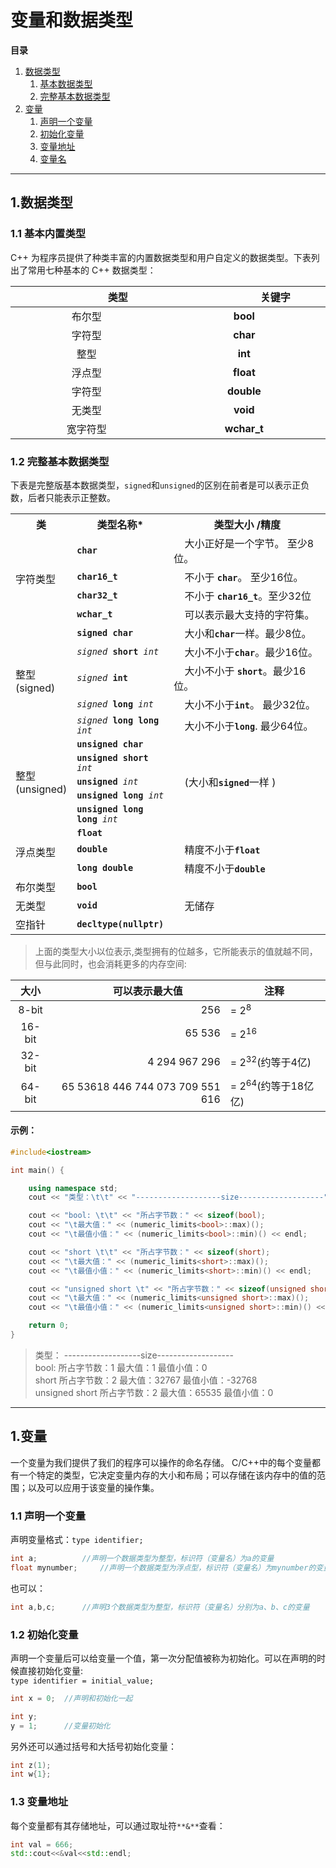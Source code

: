 # 变量和数据类型

**目录**
1. [数据类型](#type)
    1. [基本数据类型](#build_in_type)
    2. [完整基本数据类型](#complete)
2. [变量](#val)
    1. [声明一个变量](#defval)
    2. [初始化变量](#init)
    3. [变量地址](#address)
    3. [变量名](#valname)

---------

<a id="type"></a>
## 1.数据类型

### 1.1 基本内置类型
C++ 为程序员提供了种类丰富的内置数据类型和用户自定义的数据类型。下表列出了常用七种基本的 C++ 数据类型：  

|<img width="100"/>类型<img width="100"/>|<img width="100"/>关键字<img width="100"/>|  
|:-----:|  :----: |
| 布尔型| **bool** |
| 字符型| **char** |
| 整型  | **int**  |
| 浮点型|**float**  |
| 字符型| **double**|
| 无类型| **void**  |
| 宽字符型| **wchar_t**  |

<a id="complete"></a>
### 1.2 完整基本数据类型
下表是完整版基本数据类型，`signed`和`unsigned`的区别在前者是可以表示正负数，后者只能表示正整数。  
<table class="boxed">
<tr><th>类</th><th>类型名称*</th><th width="350" align="center">类型大小 /精度</th></tr>
    
<tr><td rowspan="4">字符类型</td>
    <td><code><b>char</b></code></td><td>&nbsp;&nbsp;&nbsp;&nbsp;大小正好是一个字节。 至少8位。 </td></tr>
    <tr><td><code><b>char16_t</b></code></td><td>&nbsp;&nbsp;&nbsp;&nbsp;不小于 <code><b>char</b></code>。 至少16位。</td></tr>
    <tr><td><code><b>char32_t</b></code></td><td>&nbsp;&nbsp;&nbsp;&nbsp;不小于 <code><b>char16_t</b></code>。至少32位</td></tr>
    <tr><td><code><b>wchar_t</b></code></td><td>&nbsp;&nbsp;&nbsp;&nbsp;可以表示最大支持的字符集。</td></tr>
    
<tr><td rowspan="5">整型(signed)</td>
    <td><code><b>signed char</b></code></td><td>&nbsp;&nbsp;&nbsp;&nbsp;大小和<code><b>char</b></code>一样。最少8位。</td></tr>
    <tr><td><code><i>signed</i> <b>short</b> <i>int</i></code></td><td>&nbsp;&nbsp;&nbsp;&nbsp;大小不小于<code><b>char</b></code>。最少16位。</td></tr>
    <tr><td><code><i>signed</i> <b>int</b></code></td><td>&nbsp;&nbsp;&nbsp;&nbsp;大小不小于 <code><b>short</b></code>。最少16位。</td></tr>
    <tr><td><code><i>signed</i> <b>long</b> <i>int</i></code></td><td>&nbsp;&nbsp;&nbsp;&nbsp;大小不小于<code><b>int</b></code>。 最少32位。</td></tr>
    <tr><td><code><i>signed</i> <b>long long</b> <i>int</i></code></td><td>&nbsp;&nbsp;&nbsp;&nbsp;大小不小于<code><b>long</b></code>. 最少64位。</td></tr>

<tr><td rowspan="5">整型(unsigned)</td>
    <td><code><b>unsigned char</b></code></td><td rowspan="5">&nbsp;&nbsp;&nbsp;&nbsp;(大小和<code><b>signed</b></code>一样 )</td></tr>
    <tr><td><code><b>unsigned short</b> <i>int</i></code></td></tr>
    <tr><td><code><b>unsigned</b> <i>int</i></code></td></tr>
    <tr><td><code><b>unsigned long</b> <i>int</i></code></td></tr>
    <tr><td><code><b>unsigned long long</b> <i>int</i></code></td></tr>
    
<tr><td rowspan="3">浮点类型</td><td><code><b>float</b></code></td><td></td></tr>
<tr><td><code><b>double</b></code></td><td>&nbsp;&nbsp;&nbsp;&nbsp;精度不小于<code><b>float</b></code></td></tr>
<tr><td><code><b>long double</b></code></td><td>&nbsp;&nbsp;&nbsp;&nbsp;精度不小于<code><b>double</b></code></td></tr>

<tr><td>布尔类型</td><td><code><b>bool</b></code></td><td></td></tr>

<tr><td>无类型</td><td><code><b>void</b></code></td><td>&nbsp;&nbsp;&nbsp;&nbsp;无储存 </td></tr>

<tr><td>空指针</td><td><code><b>decltype(nullptr)</b></code></td><td></td></tr>
</table>



>上面的类型大小以位表示,类型拥有的位越多，它所能表示的值就越不同，但与此同时，也会消耗更多的内存空间:  

|大小|可以表示最大值<img width="60"/>|<img width="50"/> 注释|
|:-----:|  ----: | :---- |
| 8-bit| 256 | = 2<sup>8</sup>|
| 16-bit|65 536 |= 2<sup>16</sup>|
| 32-bit|4 294 967 296	 |= 2<sup>32</sup>(约等于4亿)|
| 64-bit|65 53618 446 744 073 709 551 616|= 2<sup>64</sup>(约等于18亿亿)|

#### 示例：
```C++
#include<iostream>

int main() {

	using namespace std;
	cout << "类型：\t\t" << "-------------------size-------------------" << endl;

	cout << "bool: \t\t" << "所占字节数：" << sizeof(bool);
	cout << "\t最大值：" << (numeric_limits<bool>::max)();
	cout << "\t最值小值：" << (numeric_limits<bool>::min)() << endl;

	cout << "short \t\t" << "所占字节数：" << sizeof(short);
	cout << "\t最大值：" << (numeric_limits<short>::max)();
	cout << "\t最值小值：" << (numeric_limits<short>::min)() << endl;

	cout << "unsigned short \t" << "所占字节数：" << sizeof(unsigned short);
	cout << "\t最大值：" << (numeric_limits<unsigned short>::max)();
	cout << "\t最值小值：" << (numeric_limits<unsigned short>::min)() << endl;

	return 0;
}
```
>类型：          -------------------size-------------------  
>bool:           所占字节数：1   最大值：1       最值小值：0  
>short           所占字节数：2   最大值：32767   最值小值：-32768  
>unsigned short  所占字节数：2   最大值：65535   最值小值：0

-----------

<a id="val"></a>
## 1.变量
一个变量为我们提供了我们的程序可以操作的命名存储。 C/C++中的每个变量都有一个特定的类型，它决定变量内存的大小和布局；可以存储在该内存中的值的范围；以及可以应用于该变量的操作集。

<a id="defval"></a>
### 1.1 声明一个变量
声明变量格式：`type identifier;`  
```C++
int a;			//声明一个数据类型为整型，标识符（变量名）为a的变量
float mynumber;		//声明一个数据类型为浮点型，标识符（变量名）为mynumber的变量
```
也可以：
```C++
int a,b,c;		//声明3个数据类型为整型，标识符（变量名）分别为a、b、c的变量
```
<a id="init"></a>
### 1.2 初始化变量
声明一个变量后可以给变量一个值，第一次分配值被称为初始化。可以在声明的时候直接初始化变量:  
`type identifier = initial_value;  `  
```C++
int x = 0;	//声明和初始化一起

int y;
y = 1;		//变量初始化
```
另外还可以通过括号和大括号初始化变量：
```C++
int z(1);
int w{1};
```
<a id="address"></a>
### 1.3 变量地址
每个变量都有其存储地址，可以通过取址符`**&**`查看：  

```C++
int val = 666;
std::cout<<&val<<std::endl;
```
